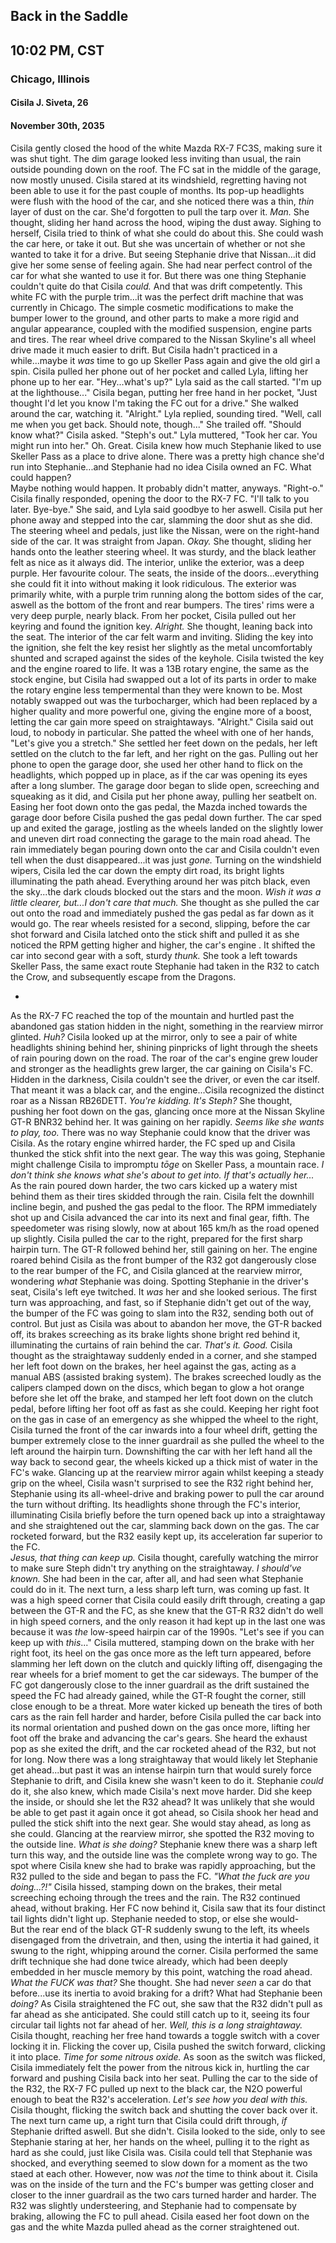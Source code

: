 ## Back in the Saddle
## 10:02 PM, CST
### Chicago, Illinois
#### Cisila J. Siveta, 26
#### November 30th, 2035

Cisila gently closed the hood of the white Mazda RX-7 FC3S, making sure it was shut tight. The dim garage looked less inviting than usual, the rain outside pounding down on the roof. The FC sat in the middle of the garage, now mostly unused. Cisila stared at its windshield, regretting having not been able to use it for the past couple of months. Its pop-up headlights were flush with the hood of the car, and she noticed there was a thin, *thin* layer of dust on the car. She'd forgotten to pull the tarp over it. *Man.* She thought, sliding her hand across the hood, wiping the dust away. Sighing to herself, Cisila tried to think of what she could do about this. She could wash the car here, or take it out. But she was uncertain of whether or not she wanted to take it for a drive. But seeing Stephanie drive that Nissan...it did give her some sense of feeling again. She had near perfect control of the car for what she wanted to use it for. But there was one thing Stephanie couldn't quite do that Cisila *could.* And that was drift competently. This white FC with the purple trim...it was the perfect drift machine that was currently in Chicago. The simple cosmetic modifications to make the bumper lower to the ground, and other parts to make a more rigid and angular appearance, coupled with the modified suspension, engine parts and tires. The rear wheel drive compared to the Nissan Skyline's all wheel drive made it much easier to drift. But Cisila hadn't practiced in a while...maybe it *was* time to go up Skeller Pass again and give the old girl a spin. Cisila pulled her phone out of her pocket and called Lyla, lifting her phone up to her ear. "Hey...what's up?" Lyla said as the call started. "I'm up at the lighthouse..." Cisila began, putting her free hand in her pocket, "Just thought I'd let you know I'm taking the FC out for a drive." She walked around the car, watching it. "Alright." Lyla replied, sounding tired. "Well, call me when you get back. Should note, though..." She trailed off. "Should know what?" Cisila asked. "Steph's out." Lyla muttered, "Took her car. You might run into her." Oh. Great. Cisila knew how much Stephanie liked to use Skeller Pass as a place to drive alone. There was a pretty high chance she'd run into Stephanie...and Stephanie had no idea Cisila owned an FC. What could happen? \
Maybe nothing would happen. It probably didn't matter, anyways. "Right-o." Cisila finally responded, opening the door to the RX-7 FC. "I'll talk to you later. Bye-bye." She said, and Lyla said goodbye to her aswell. Cisila put her phone away and stepped into the car, slamming the door shut as she did. The steering wheel and pedals, just like the Nissan, were on the right-hand side of the car. It was straight from Japan. *Okay.* She thought, sliding her hands onto the leather steering wheel. It was sturdy, and the black leather felt as nice as it always did. The interior, unlike the exterior, was a deep purple. Her favourite colour. The seats, the inside of the doors...everything she could fit it into without making it look ridiculous. The exterior was primarily white, with a purple trim running along the bottom sides of the car, aswell as the bottom of the front and rear bumpers. The tires' rims were a very deep purple, nearly black. From her pocket, Cisila pulled out her keyring and found the ignition key. *Alright.* She thought, leaning back into the seat. The interior of the car felt warm and inviting. Sliding the key into the ignition, she felt the key resist her slightly as the metal uncomfortably shunted and scraped against the sides of the keyhole. Cisila twisted the key and the engine roared to life. It was a 13B rotary engine, the same as the stock engine, but Cisila had swapped out a lot of its parts in order to make the rotary engine less tempermental than they were known to be. Most notably swapped out was the turbocharger, which had been replaced by a higher quality and more powerful one, giving the engine more of a boost, letting the car gain more speed on straightaways. "Alright." Cisila said out loud, to nobody in particular. She patted the wheel with one of her hands, "Let's give you a stretch." She settled her feet down on the pedals, her left settled on the clutch to the far left, and her right on the gas. Pulling out her phone to open the garage door, she used her other hand to flick on the headlights, which popped up in place, as if the car was opening its eyes after a long slumber. The garage door began to slide open, screeching and squeaking as it did, and Cisila put her phone away, pulling her seatbelt on. Easing her foot down onto the gas pedal, the Mazda inched towards the garage door before Cisila pushed the gas pedal down further. The car sped up and exited the garage, jostling as the wheels landed on the slightly lower and uneven dirt road connecting the garage to the main road ahead. The rain immediately began pouring down onto the car and Cisila couldn't even tell when the dust disappeared...it was just *gone.* Turning on the windshield wipers, Cisila led the car down the empty dirt road, its bright lights illuminating the path ahead. Everything around her was pitch black, even the sky...the dark clouds blocked out the stars and the moon. *Wish it was a little clearer, but...I don't care that much.* She thought as she pulled the car out onto the road and immediately pushed the gas pedal as far down as it would go. The rear wheels resisted for a second, slipping, before the car shot forward and Cisila latched onto the stick shift and pulled it as she noticed the RPM getting higher and higher, the car's engine . It shifted the car into second gear with a soft, sturdy *thunk.* She took a left towards Skeller Pass, the same exact route Stephanie had taken in the R32 to catch the Crow, and subsequently escape from the Dragons. 

-

As the RX-7 FC reached the top of the mountain and hurtled past the abandoned gas station hidden in the night, something in the rearview mirror glinted. *Huh?* Cisila looked up at the mirror, only to see a pair of white headlights shining behind her, shining pinpricks of light through the sheets of rain pouring down on the road. The roar of the car's engine grew louder and stronger as the headlights grew larger, the car gaining on Cisila's FC. Hidden in the darkness, Cisila couldn't see the driver, or even the car itself. That meant it was a black car, and the engine...Cisila recognized the distinct roar as a Nissan RB26DETT. *You're kidding. It's Steph?* She thought, pushing her foot down on the gas, glancing once more at the Nissan Skyline GT-R BNR32 behind her. It was gaining on her rapidly. *Seems like she wants to play, too.* There was no way Stephanie could know that the driver was Cisila. As the rotary engine whirred harder, the FC sped up and Cisila thunked the stick shfit into the next gear. The way this was going, Stephanie might challenge Cisila to impromptu *tōge* on Skeller Pass, a mountain race. *I don't think she knows what she's about to get into. If that's actually her...* As the rain poured down harder, the two cars kicked up a watery mist behind them as their tires skidded through the rain. Cisila felt the downhill incline begin, and pushed the gas pedal to the floor. The RPM immediately shot up and Cisila advanced the car into its next and final gear, fifth. The speedometer was rising slowly, now at about 165 km/h as the road opened up slightly. Cisila pulled the car to the right, prepared for the first sharp hairpin turn. The GT-R followed behind her, still gaining on her. The engine roared behind Cisila as the front bumper of the R32 got dangerously close to the rear bumper of the FC, and Cisila glanced at the rearview mirror, wondering *what* Stephanie was doing. Spotting Stephanie in the driver's seat, Cisila's left eye twitched. It *was* her and she looked serious. The first turn was approaching, and fast, so if Stephanie didn't get out of the way, the bumper of the FC was going to slam into the R32, sending both out of control. But just as Cisila was about to abandon her move, the GT-R backed off, its brakes screeching as its brake lights shone bright red behind it, illuminating the curtains of rain behind the car. *That's it. Good.* Cisila thought as the straightaway suddenly ended in a corner, and she stamped her left foot down on the brakes, her heel against the gas, acting as a manual ABS (assisted braking system). The brakes screeched loudly as the calipers clamped down on the discs, which began to glow a hot orange before she let off the brake, and stamped her left foot down on the clutch pedal, before lifting her foot off as fast as she could. Keeping her right foot on the gas in case of an emergency as she whipped the wheel to the right, Cisila turned the front of the car inwards into a four wheel drift, getting the bumper extremely close to the inner guardrail as she pulled the wheel to the left around the hairpin turn. Downshifting the car with her left hand all the way back to second gear, the wheels kicked up a thick mist of water in the FC's wake. Glancing up at the rearview mirror again whilst keeping a steady grip on the wheel, Cisila wasn't surprised to see the R32 right behind her, Stephanie using its all-wheel-drive and braking power to pull the car around the turn without drifting. Its headlights shone through the FC's interior, illuminating Cisila briefly before the turn opened back up into a straightaway and she straightened out the car, slamming back down on the gas. The car rocketed forward, but the R32 easily kept up, its acceleration far superior to the FC. \
*Jesus, that thing can keep up.* Cisila thought, carefully watching the mirror to make sure Steph didn't try anything on the straightaway. *I should've known.* She had been in the car, after all, and had seen what Stephanie could do in it. The next turn, a less sharp left turn, was coming up fast. It was a high speed corner that Cisila could easily drift through, creating a gap between the GT-R and the FC, as she knew that the GT-R R32 didn't do well in high speed corners, and the only reason it had kept up in the last one was because it was *the* low-speed hairpin car of the 1990s. "Let's see if you can keep up with *this*..." Cisila muttered, stamping down on the brake with her right foot, its heel on the gas once more as the left turn appeared, before slamming her left down on the clutch and quickly lifting off, disengaging the rear wheels for a brief moment to get the car sideways. The bumper of the FC got dangerously close to the inner guardrail as the drift sustained the speed the FC had already gained, while the GT-R fought the corner, still close enough to be a threat. More water kicked up beneath the tires of both cars as the rain fell harder and harder, before Cisila pulled the car back into its normal orientation and pushed down on the gas once more, lifting her foot off the brake and advancing the car's gears. She heard the exhaust pop as she exited the drift, and the car rocketed ahead of the R32, but not for long. Now there was a long straightaway that would likely let Stephanie get ahead...but past it was an intense hairpin turn that would surely force Stephanie to drift, and Cisila knew she wasn't keen to do it. Stephanie *could* do it, she also knew, which made Cisila's next move harder. Did she keep the inside, or should she let the R32 ahead? It was unlikely that she would be able to get past it again once it got ahead, so Cisila shook her head and pulled the stick shift into the next gear. She would stay ahead, as long as she could. Glancing at the rearview mirror, she spotted the R32 moving to the outside line. *What is she doing?* Stephanie knew there was a sharp left turn this way, and the outside line was the complete wrong way to go. The spot where Cisila knew she had to brake was rapidly approaching, but the R32 pulled to the side and began to pass the FC. *"What the fuck are you doing...?!"* Cisila hissed, stamping down on the brakes, their metal screeching echoing through the trees and the rain. The R32 continued ahead, without braking. Her FC now behind it, Cisila saw that its four distinct tail lights didn't light up. Stephanie needed to stop, or else she would- \
But the rear end of the black GT-R suddenly swung to the left, its wheels disengaged from the drivetrain, and then, using the intertia it had gained, it swung to the right, whipping around the corner. Cisila performed the same drift technique she had done twice already, which had been deeply embedded in her muscle memory by this point, watching the road ahead. *What the FUCK was that?* She thought. She had never *seen* a car do that before...use its inertia to avoid braking for a drift? What had Stephanie been *doing?* As Cisila straightened the FC out, she saw that the R32 didn't pull as far ahead as she anticipated. She could still catch up to it, seeing its four circular tail lights not far ahead of her. *Well, this is a long straightaway.* Cisila thought, reaching her free hand towards a toggle switch with a cover locking it in. Flicking the cover up, Cisila pushed the switch forward, clicking it into place. *Time for some nitrous oxide.* As soon as the switch was flicked, Cisila immediately felt the power from the nitrous kick in, hurtling the car forward and pushing Cisila back into her seat. Pulling the car to the side of the R32, the RX-7 FC pulled up next to the black car, the N2O powerful enough to beat the R32's acceleration. *Let's see how you deal with this.* Cisila thought, flicking the switch back and shutting the cover back over it. The next turn came up, a right turn that Cisila could drift through, *if* Stephanie drifted aswell. But she didn't. Cisila looked to the side, only to see Stephanie staring at her, her hands on the wheel, pulling it to the right as hard as she could, just like Cisila was. Cisila could tell that Stephanie was shocked, and everything seemed to slow down for a moment as the two staed at each other. However, now was *not* the time to think about it. Cisila was on the inside of the turn and the FC's bumper was getting closer and closer to the inner guardrail as the two cars turned harder and harder. The R32 was slightly understeering, and Stephanie had to compensate by braking, allowing the FC to pull ahead. Cisila eased her foot down on the gas and the white Mazda pulled ahead as the corner straightened out. 
